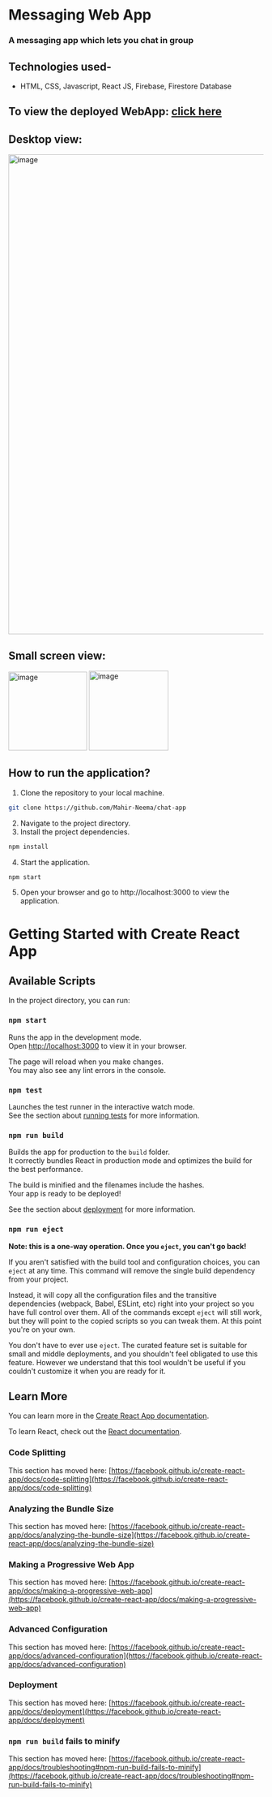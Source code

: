 # 

#  Messaging Web App
### A messaging app which lets you chat in group


## Technologies used-
- HTML, CSS, Javascript, React JS, Firebase, Firestore Database

## To view the deployed WebApp: [click here](https://mahir-neema.github.io/chat-app/) 
## Desktop view:
<img width="946" alt="image" src="https://user-images.githubusercontent.com/89702867/236619846-35e430d6-453a-4c2f-ab68-9b34aef83ab4.png">

## Small screen view:
<img width="155" alt="image" src="https://user-images.githubusercontent.com/89702867/236619940-3f5905aa-1eb2-468f-b755-389300e2206f.png">
<img width="157" alt="image" src="https://user-images.githubusercontent.com/89702867/236619912-b5ce3f6e-b64b-46ea-abaf-8a0990bd602a.png">


## How to run the application? 
1. Clone the repository to your local machine.
```bash
git clone https://github.com/Mahir-Neema/chat-app
```
2. Navigate to the project directory.<br>
3. Install the project dependencies. <br>
```bash
npm install
```
4. Start the application.<br>
```bash
npm start
```
5. Open your browser and go to http://localhost:3000 to view the application.



# Getting Started with Create React App
## Available Scripts

In the project directory, you can run:

### `npm start`

Runs the app in the development mode.\
Open [http://localhost:3000](http://localhost:3000) to view it in your browser.

The page will reload when you make changes.\
You may also see any lint errors in the console.

### `npm test`

Launches the test runner in the interactive watch mode.\
See the section about [running tests](https://facebook.github.io/create-react-app/docs/running-tests) for more information.

### `npm run build`

Builds the app for production to the `build` folder.\
It correctly bundles React in production mode and optimizes the build for the best performance.

The build is minified and the filenames include the hashes.\
Your app is ready to be deployed!

See the section about [deployment](https://facebook.github.io/create-react-app/docs/deployment) for more information.

### `npm run eject`

**Note: this is a one-way operation. Once you `eject`, you can't go back!**

If you aren't satisfied with the build tool and configuration choices, you can `eject` at any time. This command will remove the single build dependency from your project.

Instead, it will copy all the configuration files and the transitive dependencies (webpack, Babel, ESLint, etc) right into your project so you have full control over them. All of the commands except `eject` will still work, but they will point to the copied scripts so you can tweak them. At this point you're on your own.

You don't have to ever use `eject`. The curated feature set is suitable for small and middle deployments, and you shouldn't feel obligated to use this feature. However we understand that this tool wouldn't be useful if you couldn't customize it when you are ready for it.

## Learn More

You can learn more in the [Create React App documentation](https://facebook.github.io/create-react-app/docs/getting-started).

To learn React, check out the [React documentation](https://reactjs.org/).

### Code Splitting

This section has moved here: [https://facebook.github.io/create-react-app/docs/code-splitting](https://facebook.github.io/create-react-app/docs/code-splitting)

### Analyzing the Bundle Size

This section has moved here: [https://facebook.github.io/create-react-app/docs/analyzing-the-bundle-size](https://facebook.github.io/create-react-app/docs/analyzing-the-bundle-size)

### Making a Progressive Web App

This section has moved here: [https://facebook.github.io/create-react-app/docs/making-a-progressive-web-app](https://facebook.github.io/create-react-app/docs/making-a-progressive-web-app)

### Advanced Configuration

This section has moved here: [https://facebook.github.io/create-react-app/docs/advanced-configuration](https://facebook.github.io/create-react-app/docs/advanced-configuration)

### Deployment

This section has moved here: [https://facebook.github.io/create-react-app/docs/deployment](https://facebook.github.io/create-react-app/docs/deployment)

### `npm run build` fails to minify

This section has moved here: [https://facebook.github.io/create-react-app/docs/troubleshooting#npm-run-build-fails-to-minify](https://facebook.github.io/create-react-app/docs/troubleshooting#npm-run-build-fails-to-minify)

